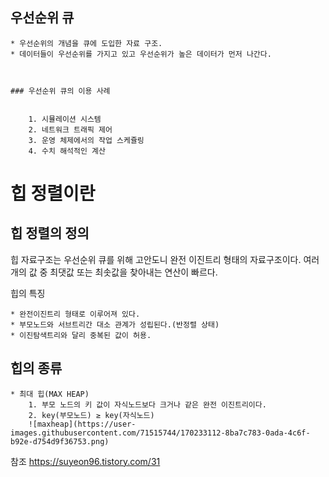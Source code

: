 ## 우선순위 큐

    * 우선순위의 개념을 큐에 도입한 자료 구조. 
    * 데이터들이 우선순위를 가지고 있고 우선순위가 높은 데이터가 먼저 나간다.



    ### 우선순위 큐의 이용 사례


        1. 시뮬레이션 시스템
        2. 네트워크 트래픽 제어
        3. 운영 체제에서의 작업 스케쥴링 
        4. 수치 해석적인 계산
 
# 힙 정렬이란



## 힙 정렬의 정의 

힙 자료구조는 우선순위 큐를 위해 고안도니 완전 이진트리 형태의 자료구조이다.
여러 개의 값 중 최댓값 또는 최솟값을 찾아내는 연산이 빠르다. 

힙의 특징

    * 완전이진트리 형태로 이루어져 있다.
    * 부모노드와 서브트리간 대소 관계가 성립된다.(반정렬 상태)
    * 이진탐색트리와 달리 중복된 값이 허용. 

## 힙의 종류

    * 최대 힙(MAX HEAP)
        1. 부모 노드의 키 값이 자식노드보다 크거나 같은 완전 이진트리이다. 
        2. key(부모노드) ≥ key(자식노드) 
        ![maxheap](https://user-images.githubusercontent.com/71515744/170233112-8ba7c783-0ada-4c6f-b92e-d754d9f36753.png)

참조 https://suyeon96.tistory.com/31

